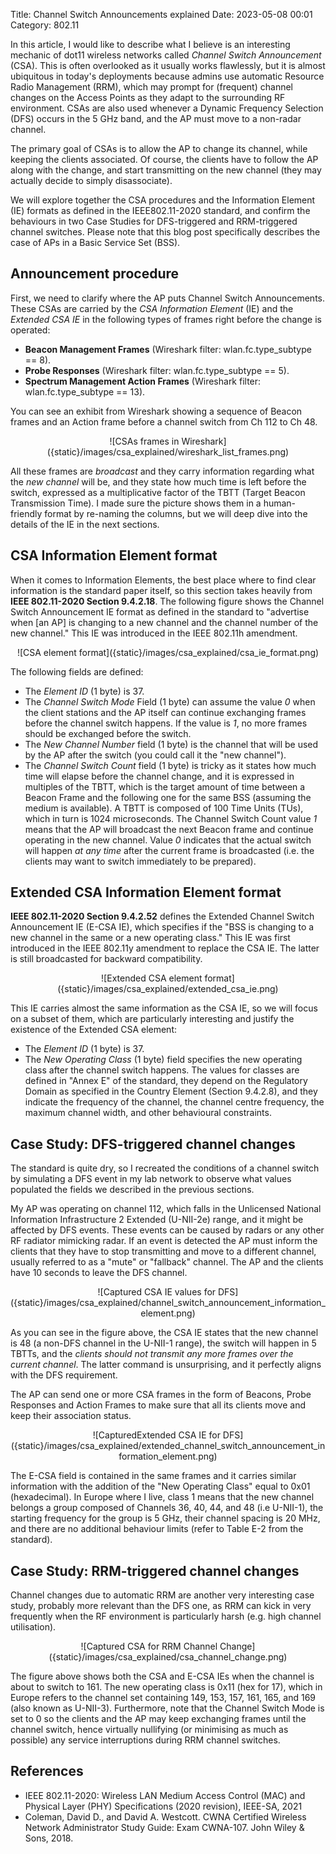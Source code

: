 Title: Channel Switch Announcements explained
Date: 2023-05-08 00:01
Category: 802.11

In this article, I would like to describe what I believe is an interesting 
mechanic of dot11 wireless networks called _Channel Switch Announcement_ (CSA). 
This is often overlooked as it usually works flawlessly, but it is
almost ubiquitous in today's deployments because admins
use automatic Resource Radio Management (RRM), which may prompt for 
(frequent) channel changes on the Access Points as they adapt to the surrounding
RF environment. CSAs are also used whenever a Dynamic Frequency Selection (DFS)
occurs in the 5 GHz band, and the AP must move to a non-radar channel.

The primary goal of CSAs is to allow the AP to change its channel, while keeping
the clients associated. Of course, the clients have to follow the AP along with 
the change, and start transmitting on the new channel (they may actually decide
to simply disassociate).

We will explore together the CSA procedures and the Information Element (IE) 
formats as defined in the IEEE802.11-2020 standard, and confirm the behaviours
in two Case Studies for DFS-triggered and RRM-triggered channel switches.
Please note that this blog post specifically describes the case of APs in a 
Basic Service Set (BSS).

## Announcement procedure

First, we need to clarify where the AP puts Channel Switch Announcements. 
These CSAs are carried by the _CSA Information Element_ (IE) and the _Extended_
_CSA IE_ in the following types of frames right before the change is operated:

- **Beacon Management Frames** (Wireshark filter: wlan.fc.type_subtype == 8).
- **Probe Responses** (Wireshark filter: wlan.fc.type_subtype == 5).
- **Spectrum Management Action Frames** (Wireshark filter: wlan.fc.type_subtype == 13).

You can see an exhibit from Wireshark showing a sequence of Beacon frames and
an Action frame before a channel switch from Ch 112 to Ch 48.

<center>
    ![CSAs frames in Wireshark]({static}/images/csa_explained/wireshark_list_frames.png)
</center>

All these frames are _broadcast_ and they carry information regarding what the
_new channel_ will be, and they state how much time is left before the switch, 
expressed as a multiplicative factor of the 
TBTT (Target Beacon Transmission Time). 
I made sure the picture shows them  in a human-friendly format by re-naming the 
columns, but we will deep dive into the details of the IE in the next sections.

## CSA Information Element format

When it comes to Information Elements, the best place where to find clear
information is the standard paper itself, so this section takes heavily from
**IEEE 802.11-2020 Section 9.4.2.18**. The following figure shows the Channel
Switch Announcement IE format as defined in the standard to "advertise when [an 
AP] is changing to a new channel and the channel number of the new channel."
 This IE was introduced in the IEEE 802.11h amendment.

<center>
    ![CSA element format]({static}/images/csa_explained/csa_ie_format.png)
</center>

The following fields are defined:

- The _Element ID_ (1 byte) is 37.
- The _Channel Switch Mode_ Field (1 byte) can assume the value _0_ when the 
  client stations and the AP itself can continue exchanging frames before the
  channel switch happens. If the value is _1_, no more frames should be
  exchanged before the switch.
- The _New Channel Number_ field (1 byte) is the channel that will be used
  by the AP after the switch (you could call it the "new channel").
- The _Channel Switch Count_ field (1 byte) is tricky as it states how much
  time will elapse before the channel change, and it is expressed in multiples 
  of the TBTT, which is the target amount of time between a Beacon Frame and the 
  following one for the same BSS (assuming the medium is available). A TBTT is 
  composed of 100 Time Units (TUs), which in turn is 1024 
  microseconds. The Channel Switch Count value _1_ means that the AP will
  broadcast the next Beacon frame and continue operating in the new channel.
  Value _0_ indicates that the actual switch will happen _at any time_ after the 
  current frame is broadcasted (i.e. the clients may want to switch immediately
  to be prepared).


## Extended CSA Information Element format

**IEEE 802.11-2020 Section 9.4.2.52** defines the Extended Channel Switch
Announcement IE (E-CSA IE), which specifies if the "BSS is changing to a new 
channel in the same or a new operating class." This IE was first introduced in 
the IEEE 802.11y amendment to replace the CSA IE. The latter is still 
broadcasted for backward compatibility.

<center>
    ![Extended CSA element format]({static}/images/csa_explained/extended_csa_ie.png)
</center>

This IE carries almost the same information as the CSA IE, so we will focus on 
a subset of them, which are particularly interesting and justify the existence 
of the Extended CSA element:

- The _Element ID_ (1 byte) is 37.
- The _New Operating Class_ (1 byte) field specifies the new operating class
  after the channel switch happens. The values for classes are defined in 
  "Annex E" of the standard, they depend on the Regulatory Domain as specified 
  in the Country Element (Section 9.4.2.8), and they indicate the frequency of 
  the channel, the channel centre frequency, the maximum channel width, and 
  other behavioural constraints.

## Case Study: DFS-triggered channel changes

The standard is quite dry, so I recreated the conditions of a channel switch by 
simulating a DFS event in my lab network to observe what values populated the 
fields we described in the previous sections.

My AP was operating on channel 112, which falls in the 
Unlicensed National Information Infrastructure 2 Extended (U-NII-2e) range, and 
it might be affected by DFS events. These events can be caused by radars or any
other RF radiator mimicking radar. If an event is detected the AP must inform
the clients that they have to stop transmitting and move to a different channel,
usually referred to as a "mute" or "fallback" channel. The AP
and the clients have 10 seconds to leave the DFS channel.

<center>
    ![Captured CSA IE values for DFS]({static}/images/csa_explained/channel_switch_announcement_information_element.png)
</center>

As you can see in the figure above, the CSA IE states that the new channel is 
48 (a non-DFS channel in the U-NII-1 range), the switch will happen in 5 TBTTs,
and the _clients should not transmit any more frames over the current channel_.
The latter command is unsurprising, and it perfectly aligns with the 
DFS requirement.

The AP can send one or more CSA frames in the form of Beacons, Probe Responses 
and Action Frames to make sure that all its clients move and keep 
their association status.

<center>
    ![CapturedExtended CSA IE for DFS]({static}/images/csa_explained/extended_channel_switch_announcement_information_element.png)
</center>

The E-CSA field is contained in the same frames and it carries similar 
information with the addition of the "New Operating Class" equal to 0x01 
(hexadecimal). In Europe where I live, class 1 means that the new channel 
belongs a group composed of Channels 36, 40, 44, and 48 (i.e U-NII-1), the 
starting frequency for the group is 5 GHz, their channel spacing is 20 MHz, and
there are no additional behaviour limits (refer to Table E-2 from the standard).

## Case Study: RRM-triggered channel changes

Channel changes due to automatic RRM are another very interesting case study,
probably more relevant than the DFS one, as RRM can kick in very frequently 
when the RF environment is particularly harsh (e.g. high channel utilisation).

<center>
    ![Captured CSA for RRM Channel Change]({static}/images/csa_explained/csa_channel_change.png)
</center>

The figure above shows both the CSA and E-CSA IEs when the channel is about to 
switch to 161. The new operating class is 0x11 (hex for 17), which in Europe 
refers to the channel set containing 149, 153, 157, 161, 165, and 169 (also
known as U-NII-3).
Furthermore, note that the Channel Switch Mode is set to 0 so the 
clients and the AP may keep exchanging frames until the channel switch, hence 
virtually nullifying (or minimising as much as possible) any service 
interruptions during RRM channel switches.

## References
- IEEE 802.11-2020: Wireless LAN Medium Access Control (MAC) and Physical Layer 
  (PHY) Specifications (2020 revision), IEEE-SA, 2021
- Coleman, David D., and David A. Westcott. CWNA Certified Wireless Network 
  Administrator Study Guide: Exam CWNA-107. John Wiley & Sons, 2018.
